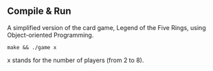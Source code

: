 ## Compile & Run

A simplified version of the card game, Legend of the Five Rings, using Object-oriented Programming.

```
make && ./game x
```
x stands for the number of players (from 2 to 8).
